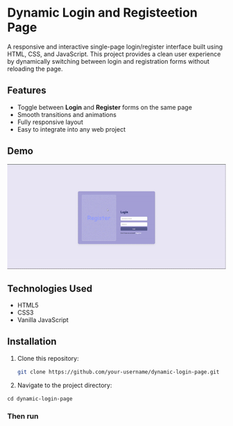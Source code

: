 # Dynamic Login and Registeetion Page

A responsive and interactive single-page login/register interface built using HTML, CSS, and JavaScript. This project provides a clean user experience by dynamically switching between login and registration forms without reloading the page.

## Features

- Toggle between **Login** and **Register** forms on the same page
- Smooth transitions and animations
- Fully responsive layout
- Easy to integrate into any web project

## Demo
![Demo](clip/login_clip.gif)


## Technologies Used

- HTML5
- CSS3
- Vanilla JavaScript

## Installation

1. Clone this repository:
   ```bash
   git clone https://github.com/your-username/dynamic-login-page.git
2. Navigate to the project directory:
```
cd dynamic-login-page
```

### Then run
